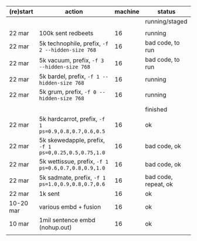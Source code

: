 (re)start|action|machine|status
-|-|-|-
||||running/staged
||||
22 mar|100k sent redbeets|16|running
22 mar|5k technophile, prefix, `-f 2 --hidden-size 768`|16|bad code, to run
22 mar|5k vacuum, prefix, `-f 3 --hidden-size 768`|16|bad code, to run
22 mar|5k bardel, prefix, `-f 1 --hidden-size 768`|16|running
22 mar|5k grum, prefix, `-f 0 --hidden-size 768`|16|running
||||
||||finished
22 mar|5k hardcarrot, prefix, `-f 1 ps=0.9,0.8,0.7,0.6,0.5`|16|ok
22 mar|5k skewedapple, prefix, `-f 1 ps=0,0.25,0.5,0.75,1.0`|16|bad code, ok
22 mar|5k wettissue, prefix, `-f 1 ps=0.6,0.7,0.8,0.9,1.0`|16|bad code, ok
22 mar|5k sadmate, prefix, `-f 1 ps=1.0,0.9,0.8,0.7,0.6`|16|bad code, repeat, ok
22 mar|1k sent|16|ok
10-20 mar|various embd + fusion|16|ok
10 mar|1mil sentence embd (nohup.out)|16|ok
||||
